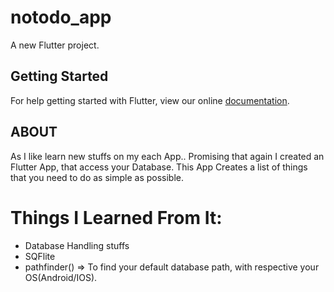 # notodo_app

A new Flutter project.

## Getting Started

For help getting started with Flutter, view our online
[documentation](https://flutter.io/).

## ABOUT 

As I like learn new stuffs on my each App.. Promising that again I created an Flutter App, that access your Database.
This App Creates a list of things that you need to do as simple as possible.

# Things I Learned From It:

* Database Handling stuffs
* SQFlite
* pathfinder() => To find your default database path, with respective your OS(Android/IOS).
